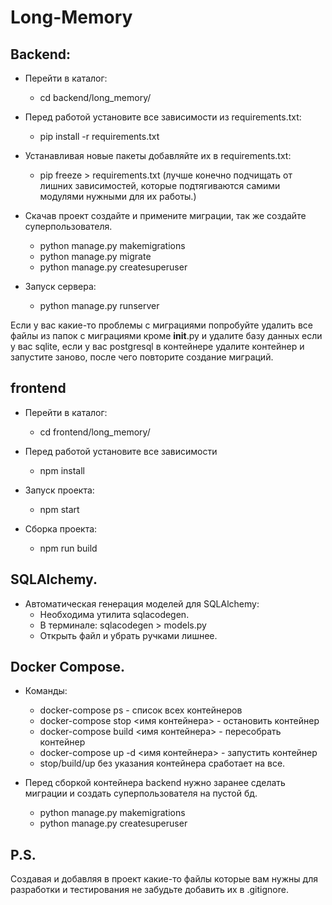# Long-Memory

## Backend:

+ Перейти в каталог:
    + cd backend/long_memory/

+ Перед работой установите все зависимости из requirements.txt:
    + pip install -r requirements.txt

+ Устанавливая новые пакеты добавляйте их в requirements.txt:
    + pip freeze > requirements.txt (лучше конечно подчищать от лишних зависимостей, которые подтягиваются самими модулями нужными для их работы.)

+ Скачав проект создайте и примените миграции, так же создайте суперпользователя.
    + python manage.py makemigrations
    + python manage.py migrate
    + python manage.py createsuperuser
  
+ Запуск сервера:
    + python manage.py runserver

Если у вас какие-то проблемы с миграциями попробуйте удалить все файлы из папок с миграциями кроме __init__.py
и удалите базу данных если у вас sqlite, если у вас postgresql в контейнере удалите контейнер и запустите заново,
после чего повторите создание миграций.


## frontend

+ Перейти в каталог:
    + cd frontend/long_memory/

+ Перед работой установите все зависимости
    + npm install

+ Запуск проекта:
    + npm start

+ Сборка проекта:
    + npm run build
  
## SQLAlchemy.
+ Автоматическая генерация моделей для SQLAlchemy:
    + Необходима утилита sqlacodegen.
    + В терминале: sqlacodegen <PATH> > models.py 
    + Открыть файл и убрать ручками лишнее.

## Docker Compose.
+ Команды:
    + docker-compose ps - список всех контейнеров
    + docker-compose stop <имя контейнера> - остановить контейнер
    + docker-compose build <имя контейнера> - пересобрать контейнер
    + docker-compose up -d <имя контейнера> - запустить контейнер
    + stop/build/up без указания контейнера сработает на все.

+ Перед сборкой контейнера backend нужно заранее сделать миграции и создать суперпользователя на пустой бд. 
    + python manage.py makemigrations
    + python manage.py createsuperuser
  
## P.S.
Создавая и добавляя в проект какие-то файлы которые вам нужны для разработки 
и тестирования не забудьте добавить их в .gitignore.

